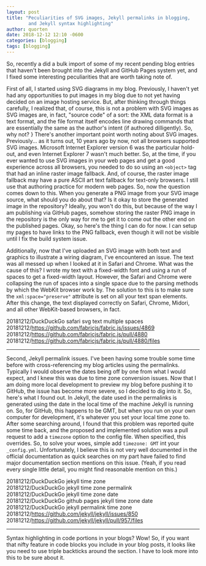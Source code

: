 ```yaml
---
layout: post
title: "Peculiarities of SVG images, Jekyll permalinks in blogging,
        and Jekyll syntax highlighting"
author: quorten
date: 2018-12-12 12:10 -0600
categories: [blogging]
tags: [blogging]
---
```


So, recently a did a bulk import of some of my recent pending blog
entries that haven't been brought into the Jekyll and GitHub Pages
system yet, and I fixed some interesting peculiarities that are worth
taking note of.

First of all, I started using SVG diagrams in my blog.  Previously, I
haven't yet had any opportunities to put images in my blog due to not
yet having decided on an image hosting service.  But, after thinking
through things carefully, I realized that, of course, this is not a
problem with SVG images as SVG images are, in fact, "source code" of a
sort: the XML data format is a text format, and the file format itself
encodes line drawing commands that are essentially the same as the
author's intent (if authored dilligently).  So, why not?
}
There's another important point worth noting about SVG images.
Previously...  as it turns out, 10 years ago by now, not all browsers
supported SVG images.  Microsoft Internet Explorer version 6 was the
particular hold-out, and even Internet Explorer 7 wasn't much better.
So, at the time, if you ever wanted to use SVG images in your web
pages and get a good experience across all browsers, you needed to do
so using an `<object>` tag that had an inline raster image fallback.
And, of course, the raster image fallback may have a pure ASCII art
text fallback for text-only browsers.  I still use that authoring
practice for modern web pages.  So, now the question comes down to
this.  When you generate a PNG image from your SVG image source, what
should you do about that?  Is it okay to store the generated image in
the repository?  Ideally, you won't do this, but because of the way I
am publishing via GitHub pages, somehow storing the raster PNG image
in the repository is the only way for me to get it to come out the
other end on the published pages.  Okay, so here's the thing I can do
for now.  I can setup my pages to have links to the PNG fallback, even
though it will not be visible until I fix the build system issue.

<!-- more -->

Additionally, now that I've uploaded an SVG image with both text and
graphics to illustrate a wiring diagram, I've encountered an issue.
The text was all messed up when I looked at it in Safari and Chrome.
What was the cause of this?  I wrote my text with a fixed-width font
and using a run of spaces to get a fixed-width layout.  However, the
Safari and Chrome were collapsing the run of spaces into a single
space due to the parsing methods by which the WebKit browser work by.
The solution to this is to make sure the `xml:space="preserve"`
attribute is set on all your text span elements.  After this change,
the text displayed correctly on Safari, Chrome, Midori, and all other
WebKit-based browsers, in fact.

20181212/DuckDuckGo safari svg text multiple spaces  
20181212/https://github.com/fabricjs/fabric.js/issues/4869  
20181212/https://github.com/fabricjs/fabric.js/pull/4880  
20181212/https://github.com/fabricjs/fabric.js/pull/4880/files

----------

Second, Jekyll permalink issues.  I've been having some trouble some
time before with cross-referencing my blog articles using the
permalinks.  Typically I would observe the dates being off by one from
what I would expect, and I knew this was due to time zone conversion
issues.  Now that I am doing more local development to preview my blog
before pushing it to GitHub, the issue has become more severe, so I
decided to dig into it.  So, here's what I found out.  In Jekyll, the
date used in the permalinks is generated using the date in the local
time of the machine Jekyll is running on.  So, for GitHub, this
happens to be GMT, but when you run on your own computer for
development, it's whatever you set your local time zone to.  After
some searching around, I found that this problem was reported quite
some time back, and the proposed and implemented solution was a pull
request to add a `timezone` option to the config file.  When
specified, this overrides.  So, to solve your woes, simple add
`timezone: GMT` int your `_config.yml`.  Unfortunately, I believe this
is not very well documented in the official documentation as quick
searches on my part have failed to find major documentation section
mentions on this issue.  (Yeah, if you read every single little
detail, you might find reasonable mention on this.)

20181212/DuckDuckGo jekyll time zone  
20181212/DuckDuckGo jekyll time zone permalink  
20181212/DuckDuckGo jekyll time zone date  
20181212/DuckDuckGo github pages jekyll time zone date  
20181212/DuckDuckGo jekyll permalink time zone  
20181212/https://github.com/jekyll/jekyll/issues/850  
20181212/https://github.com/jekyll/jekyll/pull/957/files

----------

Syntax highlighting in code portions in your blogs?  Wow!  So, if you
want that nifty feature in code blocks you include in your blog posts,
it looks like you need to use triple backticks around the section.  I
have to look more into this to be sure about it.

